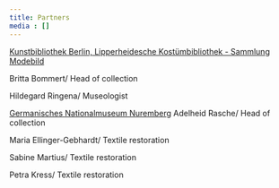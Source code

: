 ```yaml
---
title: Partners
media : []
---
```

[Kunstbibliothek Berlin, Lipperheidesche Kostümbibliothek - Sammlung Modebild](https://www.smb.museum/museen-einrichtungen/kunstbibliothek/sammeln-forschen/ueber-die-sammlungen/sammlung-modebild-lipperheidesche-kostuembibliothek/)

Britta Bommert/ Head of collection

Hildegard Ringena/ Museologist

[Germanisches Nationalmuseum Nuremberg](https://www.gnm.de/sammlungen/sammlungen-a-z/textilien-kleidung-und-schmuck)
Adelheid Rasche/ Head of collection

Maria Ellinger-Gebhardt/ Textile restoration
 
Sabine Martius/ Textile restoration

Petra Kress/ Textile restoration
